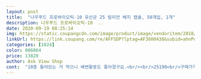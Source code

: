 ```yaml
---
layout: post 
title:  "나우푸드 프로바이오틱-10 유산균 25 빌리언 베지 캡슐, 50개입, 1개" 
description: 나우푸드 프로바이오틱-10  ..
date: 2020-09-19 08:25:14 
img: https://static.coupangcdn.com/image/product/image/vendoritem/2018/08/24/3272617402/7d851db4-35a0-4609-833d-de44ba7749cd.jpg 
linkUrl: https://link.coupang.com/re/AFFSDP?lptag=AF3600438&subid=ahnPublicAsk&pageKey=2638550&itemId=237449271&vendorItemId=3272617402&traceid=V0-113-de8a9cfd7d50e365 
categories: [1024] 
color: 006064 
price: 13820 
author: Ask View Shop 
cont:  "10종 들어있는 거 먹으니 배변활동도 좋아졌구요.<br/><br/>25190<br/>구매가격 25,190원<br/>구매일자 2020.<br/>8.<br/>29<br/>그래서 이거 먹으면서 너무나 만족합니다!!<br/>기존에 나우푸드 애시도필러스 20억짜리 먹다가<br/>나우푸드 제품이 저한테 잘 맞아서 너무 좋아요! 추천합니다!!<br/>나중에 유산균 더 많이 들은 제품도 한 번 사먹어보려구요<br/>멋지군 사진은 안올릴게요ㅋㅋㅋㅍㅎㅎ<br/>며칠 먹어봤는데 확실히 애시도필러스 한 종류만 먹을 때보다<br/>면역력도 키우고자 유산균 10종이 들어있는 이 제품으로 골랐어요.<br/><br/>배변과 상관없이 유산균은 따로 챙겨먹어야한다기에 사봄<br/>사람똥이 이렇게 길수도 있다는걸 느끼게 해줬습니다<br/>얘들도 무시하지 않고 꼭 잘 챙겨서 먹어줘야되겠다 싶었어요.<br/><br/>원래 1일1똥하는데 길이가 길이가 길이가... <br/>아<br/>원래 먹던 애시도필러스는 캡슐 안에 흰색의 가루가 있었는데<br/>유산균의 중요성이 크다고 생각되거든요.<br/><br/>이 제품은 약간 분홍빛이 도는 하얀색 가루에요.<br/><br/>장내 미생물 중 가장 흔히 알려진 애시도필러스 외에도<br/>재구매입니다!!<br/>정말 다양한 유산균들이 존재하는데<br/>좀 더 좋은 효과를 보고 싶기도 하고,<br/>종합비타민, 오메가3, 유산균 이라고 할 정도로<br/>최근 코로나 바이러스 같은 질병 유행하면서<br/>평생 꼭 먹어야할 영양제라고 하면<br/>플라시보 효과일지 모르겠지만<br/>피로감도 덜하고 개운한 느낌이 들어요.<br/><br/>효과없으면 같은제품 100으로 사려했는데 25로도 충분할듯<br/>" 
---
```

